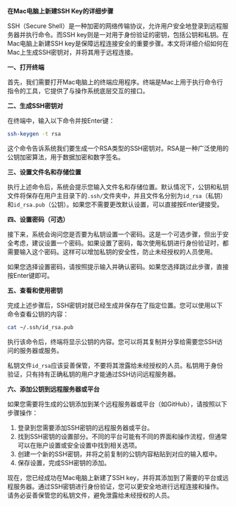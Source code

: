 **在Mac电脑上新建SSH Key的详细步骤**

SSH（Secure Shell）是一种加密的网络传输协议，允许用户安全地登录到远程服务器并执行命令。而SSH key则是一对用于身份验证的密钥，包括公钥和私钥。在Mac电脑上新建SSH key是保障远程连接安全的重要步骤。本文将详细介绍如何在Mac上生成SSH密钥对，并将其用于远程连接。

**一、打开终端**

首先，我们需要打开Mac电脑上的终端应用程序。终端是Mac上用于执行命令行指令的工具，它提供了与操作系统底层交互的接口。

**二、生成SSH密钥对**

在终端中，输入以下命令并按Enter键：

```bash
ssh-keygen -t rsa
```

这个命令告诉系统我们要生成一个RSA类型的SSH密钥对。RSA是一种广泛使用的公钥加密算法，用于数据加密和数字签名。

**三、设置文件名和存储位置**

执行上述命令后，系统会提示您输入文件名和存储位置。默认情况下，公钥和私钥文件将保存在用户主目录下的`.ssh/`文件夹中，并且文件名分别为`id_rsa`（私钥）和`id_rsa.pub`（公钥）。如果您不需要更改默认设置，可以直接按Enter键接受。

**四、设置密码（可选）**

接下来，系统会询问您是否要为私钥设置一个密码。这是一个可选步骤，但出于安全考虑，建议设置一个密码。如果设置了密码，每次使用私钥进行身份验证时，都需要输入这个密码。这样可以增加私钥的安全性，防止未经授权的人员使用。

如果您选择设置密码，请按照提示输入并确认密码。如果您选择跳过此步骤，直接按Enter键即可。

**五、查看和使用密钥**

完成上述步骤后，SSH密钥对就已经生成并保存在了指定位置。您可以使用以下命令查看公钥的内容：

```bash
cat ~/.ssh/id_rsa.pub
```

执行该命令后，终端将显示公钥的内容。您可以将其复制并分享给需要您SSH访问的服务器或服务。

私钥文件`id_rsa`应该妥善保管，不要将其泄露给未经授权的人员。私钥用于身份验证，只有持有正确私钥的用户才能通过SSH访问远程服务器。

**六、添加公钥到远程服务器或平台**

如果您需要将生成的公钥添加到某个远程服务器或平台（如GitHub），请按照以下步骤操作：

1. 登录到您需要添加SSH密钥的远程服务器或平台。
2. 找到SSH密钥的设置部分。不同的平台可能有不同的界面和操作流程，但通常可以在账户设置或安全设置中找到相关选项。
3. 创建一个新的SSH密钥，并将之前复制的公钥内容粘贴到对应的输入框中。
4. 保存设置，完成SSH密钥的添加。

现在，您已经成功在Mac电脑上新建了SSH key，并将其添加到了需要的平台或远程服务器。通过SSH密钥进行身份验证，您可以更安全地进行远程连接和操作。请务必妥善保管您的私钥文件，避免泄露给未经授权的人员。